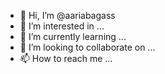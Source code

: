 - 👋 Hi, I’m @aariabagass
- 👀 I’m interested in ...
- 🌱 I’m currently learning ...
- 💞️ I’m looking to collaborate on ...
- 📫 How to reach me ...

<!---
aariabagass/aariabagass is a ✨ special ✨ repository because its `README.md` (this file) appears on your GitHub profile.
You can click the Preview link to take a look at your changes.
--->
